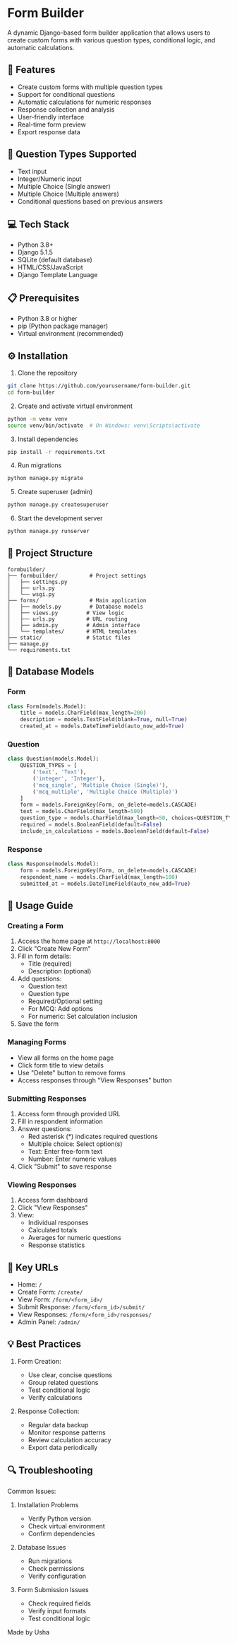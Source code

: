 # Form Builder

A dynamic Django-based form builder application that allows users to create custom forms with various question types, conditional logic, and automatic calculations.

## 🌟 Features

- Create custom forms with multiple question types
- Support for conditional questions
- Automatic calculations for numeric responses
- Response collection and analysis
- User-friendly interface
- Real-time form preview
- Export response data

## 🚀 Question Types Supported

- Text input
- Integer/Numeric input
- Multiple Choice (Single answer)
- Multiple Choice (Multiple answers)
- Conditional questions based on previous answers

## 💻 Tech Stack

- Python 3.8+
- Django 5.1.5
- SQLite (default database)
- HTML/CSS/JavaScript
- Django Template Language

## 📋 Prerequisites

- Python 3.8 or higher
- pip (Python package manager)
- Virtual environment (recommended)

## ⚙️ Installation

1. Clone the repository
```bash
git clone https://github.com/yourusername/form-builder.git
cd form-builder
```

2. Create and activate virtual environment
```bash
python -m venv venv
source venv/bin/activate  # On Windows: venv\Scripts\activate
```

3. Install dependencies
```bash
pip install -r requirements.txt
```

4. Run migrations
```bash
python manage.py migrate
```

5. Create superuser (admin)
```bash
python manage.py createsuperuser
```

6. Start the development server
```bash
python manage.py runserver
```

## 📁 Project Structure

```
formbuilder/
├── formbuilder/          # Project settings
│   ├── settings.py
│   ├── urls.py
│   └── wsgi.py
├── forms/                # Main application
│   ├── models.py         # Database models
│   ├── views.py         # View logic
│   ├── urls.py          # URL routing
│   ├── admin.py         # Admin interface
│   └── templates/       # HTML templates
├── static/              # Static files
├── manage.py
└── requirements.txt
```

## 🔧 Database Models

### Form
```python
class Form(models.Model):
    title = models.CharField(max_length=200)
    description = models.TextField(blank=True, null=True)
    created_at = models.DateTimeField(auto_now_add=True)
```

### Question
```python
class Question(models.Model):
    QUESTION_TYPES = [
        ('text', 'Text'),
        ('integer', 'Integer'),
        ('mcq_single', 'Multiple Choice (Single)'),
        ('mcq_multiple', 'Multiple Choice (Multiple)')
    ]
    form = models.ForeignKey(Form, on_delete=models.CASCADE)
    text = models.CharField(max_length=500)
    question_type = models.CharField(max_length=50, choices=QUESTION_TYPES)
    required = models.BooleanField(default=False)
    include_in_calculations = models.BooleanField(default=False)
```

### Response
```python
class Response(models.Model):
    form = models.ForeignKey(Form, on_delete=models.CASCADE)
    respondent_name = models.CharField(max_length=100)
    submitted_at = models.DateTimeField(auto_now_add=True)
```

## 🎯 Usage Guide

### Creating a Form

1. Access the home page at `http://localhost:8000`
2. Click "Create New Form"
3. Fill in form details:
   - Title (required)
   - Description (optional)
4. Add questions:
   - Question text
   - Question type
   - Required/Optional setting
   - For MCQ: Add options
   - For numeric: Set calculation inclusion
5. Save the form

### Managing Forms

- View all forms on the home page
- Click form title to view details
- Use "Delete" button to remove forms
- Access responses through "View Responses" button

### Submitting Responses

1. Access form through provided URL
2. Fill in respondent information
3. Answer questions:
   - Red asterisk (*) indicates required questions
   - Multiple choice: Select option(s)
   - Text: Enter free-form text
   - Number: Enter numeric values
4. Click "Submit" to save response

### Viewing Responses

1. Access form dashboard
2. Click "View Responses"
3. View:
   - Individual responses
   - Calculated totals
   - Averages for numeric questions
   - Response statistics



## 📱 Key URLs

- Home: `/`
- Create Form: `/create/`
- View Form: `/form/<form_id>/`
- Submit Response: `/form/<form_id>/submit/`
- View Responses: `/form/<form_id>/responses/`
- Admin Panel: `/admin/`



## 💡 Best Practices

1. Form Creation:
   - Use clear, concise questions
   - Group related questions
   - Test conditional logic
   - Verify calculations

2. Response Collection:
   - Regular data backup
   - Monitor response patterns
   - Review calculation accuracy
   - Export data periodically

## 🔍 Troubleshooting

Common Issues:
1. Installation Problems
   - Verify Python version
   - Check virtual environment
   - Confirm dependencies

2. Database Issues
   - Run migrations
   - Check permissions
   - Verify configuration

3. Form Submission Issues
   - Check required fields
   - Verify input formats
   - Test conditional logic




Made by Usha